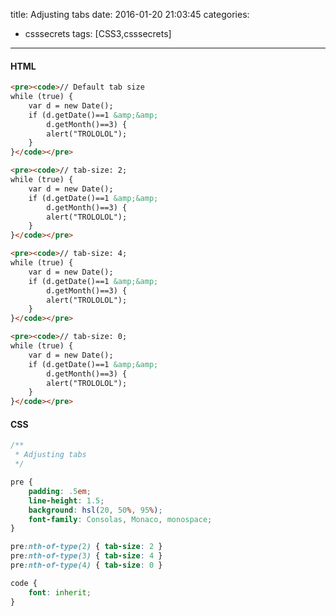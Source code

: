 ﻿title: Adjusting tabs
date: 2016-01-20 21:03:45
categories:
- csssecrets
tags: [CSS3,csssecrets]

---

#### **HTML**
``` html
<pre><code>// Default tab size
while (true) {
	var d = new Date();
	if (d.getDate()==1 &amp;&amp;
	    d.getMonth()==3) {
		alert("TROLOLOL");
	}
}</code></pre>

<pre><code>// tab-size: 2;
while (true) {
	var d = new Date();
	if (d.getDate()==1 &amp;&amp;
	    d.getMonth()==3) {
		alert("TROLOLOL");
	}
}</code></pre>

<pre><code>// tab-size: 4;
while (true) {
	var d = new Date();
	if (d.getDate()==1 &amp;&amp;
	    d.getMonth()==3) {
		alert("TROLOLOL");
	}
}</code></pre>

<pre><code>// tab-size: 0;
while (true) {
	var d = new Date();
	if (d.getDate()==1 &amp;&amp;
	    d.getMonth()==3) {
		alert("TROLOLOL");
	}
}</code></pre>
```
<!-- more -->

#### **CSS**
``` css
/**
 * Adjusting tabs
 */

pre { 
	padding: .5em;
	line-height: 1.5;
	background: hsl(20, 50%, 95%);
	font-family: Consolas, Monaco, monospace;
}

pre:nth-of-type(2) { tab-size: 2 }
pre:nth-of-type(3) { tab-size: 4 }
pre:nth-of-type(4) { tab-size: 0 }

code {
	font: inherit;
}
```




